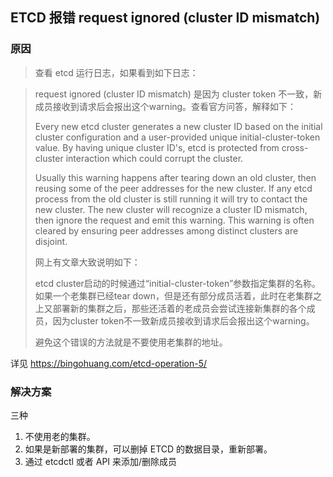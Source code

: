 ## ETCD 报错 request ignored (cluster ID mismatch)

### 原因

> 查看 etcd 运行日志，如果看到如下日志：

> request ignored (cluster ID mismatch)
> 是因为 cluster token 不一致，新成员接收到请求后会报出这个warning。查看官方问答，解释如下：
>
> Every new etcd cluster generates a new cluster ID based on the initial cluster configuration and a user-provided unique initial-cluster-token value. By having unique cluster ID's, etcd is protected from cross-cluster interaction which could corrupt the cluster.
>
> Usually this warning happens after tearing down an old cluster, then reusing some of the peer addresses for the new cluster. If any etcd process from the old cluster is still running it will try to contact the new cluster. The new cluster will recognize a cluster ID mismatch, then ignore the request and emit this warning. This warning is often cleared by ensuring peer addresses among distinct clusters are disjoint.
>
> 网上有文章大致说明如下：
>
> etcd cluster启动的时候通过“initial-cluster-token”参数指定集群的名称。如果一个老集群已经tear down，但是还有部分成员活着，此时在老集群之上又部署新的集群之后，那些还活着的老成员会尝试连接新集群的各个成员，因为cluster token不一致新成员接收到请求后会报出这个warning。
>
> 避免这个错误的方法就是不要使用老集群的地址。

详见 https://bingohuang.com/etcd-operation-5/


### 解决方案

三种

1. 不使用老的集群。
2. 如果是新部署的集群，可以删掉 ETCD 的数据目录，重新部署。
3. 通过 etcdctl 或者 API 来添加/删除成员
